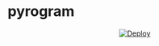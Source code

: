 # pyrogram

 <center>
<a href="https://heroku.com/deploy?template=https://github.com/Sivatheking/pyrogram">
 <img src="https://www.herokucdn.com/deploy/button.svg" alt="Deploy"></a> 
 </center>
